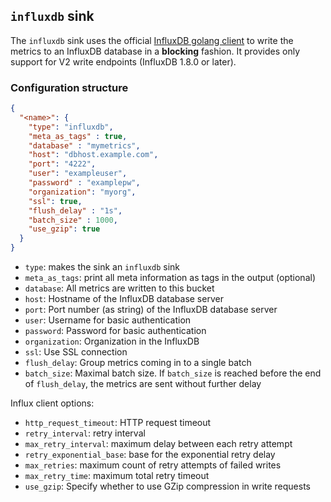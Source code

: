 ## `influxdb` sink

The `influxdb` sink uses the official [InfluxDB golang client](https://pkg.go.dev/github.com/influxdata/influxdb-client-go/v2) to write the metrics to an InfluxDB database in a **blocking** fashion. It provides only support for V2 write endpoints (InfluxDB 1.8.0 or later).

### Configuration structure

```json
{
  "<name>": {
    "type": "influxdb",
    "meta_as_tags" : true,
    "database" : "mymetrics",
    "host": "dbhost.example.com",
    "port": "4222",
    "user": "exampleuser",
    "password" : "examplepw",
    "organization": "myorg",
    "ssl": true,
    "flush_delay" : "1s",
    "batch_size" : 1000,
    "use_gzip": true
  }
}
```

- `type`: makes the sink an `influxdb` sink
- `meta_as_tags`: print all meta information as tags in the output (optional)
- `database`: All metrics are written to this bucket
- `host`: Hostname of the InfluxDB database server
- `port`: Port number (as string) of the InfluxDB database server
- `user`: Username for basic authentication
- `password`: Password for basic authentication
- `organization`: Organization in the InfluxDB
- `ssl`: Use SSL connection
- `flush_delay`: Group metrics coming in to a single batch
- `batch_size`: Maximal batch size. If `batch_size` is reached before the end of `flush_delay`, the metrics are sent without further delay

Influx client options:

- `http_request_timeout`: HTTP request timeout
- `retry_interval`: retry interval
- `max_retry_interval`: maximum delay between each retry attempt
- `retry_exponential_base`: base for the exponential retry delay
- `max_retries`: maximum count of retry attempts of failed writes
- `max_retry_time`: maximum total retry timeout
- `use_gzip`: Specify whether to use GZip compression in write requests
